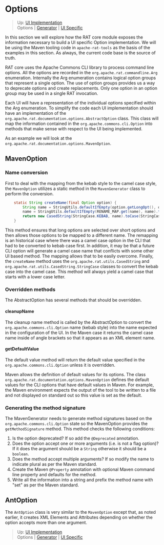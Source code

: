 <!---
 Licensed to the Apache Software Foundation (ASF) under one or more
 contributor license agreements.  See the NOTICE file distributed with
 this work for additional information regarding copyright ownership.
 The ASF licenses this file to You under the Apache License, Version 2.0
 (the "License"); you may not use this file except in compliance with
 the License.  You may obtain a copy of the License at

      http://www.apache.org/licenses/LICENSE-2.0

 Unless required by applicable law or agreed to in writing, software
 distributed under the License is distributed on an "AS IS" BASIS,
 WITHOUT WARRANTIES OR CONDITIONS OF ANY KIND, either express or implied.
 See the License for the specific language governing permissions and
 limitations under the License.
-->

# Options

> Up: [UI Implementation](../ui_implementation.html)
> <br />Options  | [Generator](./generator.html) | [UI Specific](./ui_specific.html)


In this section we will explore how the RAT core module exposes the information necessary to build a UI specific Option implementation. We will be using the Maven tooling code in `apache-rat-tools` as the basis of the examples in this section. As always, the current code base is the source of truth.

RAT core uses the Apache Commons CLI library to process command line options. All the options are recorded in the `org.apache.rat.commandline.Arg` enumeration. Internally the Arg enumeration contains logical option groups that represent a single option. The use of option groups provides us a way to deprecate options and create replacements. Only one option in an option group may be used in a single RAT invocation.

Each UI will have a representation of the individual options specified within the Arg enumeration. To simplify the code each UI implementation should have an implementation of the `org.apache.rat.documentation.options.AbstractOption` class. This class will map the information contained in the `org.apache.commons.cli.Option` into methods that make sense with respect to the UI being implemented.

As an example we will look at the `org.apache.rat.documentation.options.MavenOption`.

## MavenOption

### Name conversion

First to deal with the mapping from the kebab style to the camel case style, the `MavenOption` utilizes a static method in the `MavenGenerator` class to perform the conversion.

```java
    static String createName(final Option option) {
        String name = StringUtils.defaultIfEmpty(option.getLongOpt(), option.getOpt());
        name = StringUtils.defaultIfEmpty(RENAME_MAP.get(name), name).toLowerCase(Locale.ROOT);
        return new CasedString(StringCase.KEBAB, name).toCase(StringCase.CAMEL);
    }
```

This method ensures that long options are selected over short options and then allows those options to be mapped to a different name. The remapping is an historical case where there was a camel case option in the CLI that had to be converted to kebab case first. In addition, it may be that a future CLI option will generate a camel case name that conflicts with some other UI based method. The mapping allows that to be easily overcome. Finally, the `createName` method uses the `org.apache.rat.utils.CasedString` and `org.apache.rat.utils.CasedString.StringCase` classes to convert the kebab case into the camel case. This method will always yield a camel case that starts with a lower case letter.

### Overridden methods

The AbstractOption has several methods that should be overridden.

#### cleanupName

The cleanup name method is called by the AbstractOption to convert the `org.apache.commons.cli.Option` name (kebab style) into the name expected in the configuration of the UI. In the Maven case it returns the camel case name inside of angle brackets so that it appears as an XML element name.

#### getDefaultValue

The default value method will return the default value specified in the `org.apache.commons.cli.Option` unless it is overridden.

Maven allows the definition of default values for its options. The class `org.apache.rat.documentation.options.MavenOption` defines the default values for the CLI options that have default values in Maven. For example, the Maven environment expects the output of the tool to be written to a file and not displayed on standard out so this value is set as the default.

### Generating the method signature

The MavenGenerator needs to generate method signatures based on the `org.apache.commons.cli.Option` state so the MavenOption provides the `getMethodSignature` method. This method checks the following conditions:

1. Is the option deprecated? If so add the `@Deprecated` annotation.
2. Does the option accept one or more arguments (i.e. is not a flag option)? If it does the argument should be a `String` otherwise it should be a `boolean`.
3. Does the method accept multiple arguments?  If so modify the name to indicate plural as per the Maven standard.
4. Create the Maven `@Property` annotation with optional Maven command line property and defaults for the method.
5. Write all the information into a string and prefix the method name with "set" as per the Maven standard.

## AntOption

The `AntOption` class is very similar to the `MavenOption` except that, as noted earlier, it creates XML Elements and Attributes depending on whether the option accepts more than one argument.

> Up: [UI Implementation](../ui_implementation.html)
> <br />Options | [Generator](./generator.html) | [UI Specific](./ui_specific.html)
